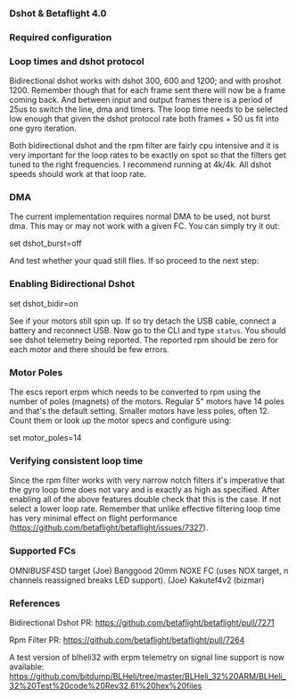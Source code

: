 ### Dshot & Betaflight 4.0

### Required configuration

### Loop times and dshot protocol

Bidirectional dshot works with dshot 300, 600 and 1200; and with proshot 1200. Remember though that for each frame sent there will now be a frame coming back. And between input and output frames there is a period of 25us to switch the line, dma and timers. The loop time needs to be selected low enough that given the dshot protocol rate both frames + 50 us fit into one gyro iteration.

Both bidirectional dshot and the rpm filter are fairly cpu intensive and it is very important for the loop rates to be exactly on spot so that the filters get tuned to the right frequencies. I recommend running at 4k/4k. All dshot speeds should work at that loop rate.

### DMA

The current implementation requires normal DMA to be used, not burst dma. This may or may not work with a given FC. You can simply try it out:

set dshot_burst=off

And test whether your quad still flies. If so proceed to the next step:

### Enabling Bidirectional Dshot

set dshot_bidir=on

See if your motors still spin up. If so try detach the USB cable, connect a battery and reconnect USB. Now go to the CLI and type ``status``. You should see dshot telemetry being reported. The reported rpm should be zero for each motor and there should be few errors.

### Motor Poles

The escs report erpm which needs to be converted to rpm using the number of poles (magnets) of the motors. Regular 5" motors have 14 poles and that's the default setting. Smaller motors have less poles, often 12. Count them or look up the motor specs and configure using:

set motor_poles=14

### Verifying consistent loop time

Since the rpm filter works with very narrow notch filters it's imperative that the gyro loop time does not vary and is exactly as high as specified. After enabling all of the above features double check that this is the case. If not select a lower loop rate. Remember that unlike effective filtering loop time has very minimal effect on flight performance (https://github.com/betaflight/betaflight/issues/7327).

### Supported FCs

OMNIBUSF4SD target (Joe)
Banggood 20mm NOXE FC (uses NOX target, n channels reassigned breaks LED support). (Joe)
Kakutef4v2 (bizmar)


### References

Bidirectional Dshot PR: https://github.com/betaflight/betaflight/pull/7271

Rpm Filter PR: https://github.com/betaflight/betaflight/pull/7264

A test version of blheli32 with erpm telemetry on signal line support is now available:
https://github.com/bitdump/BLHeli/tree/master/BLHeli_32%20ARM/BLHeli_32%20Test%20code%20Rev32.61%20hex%20files